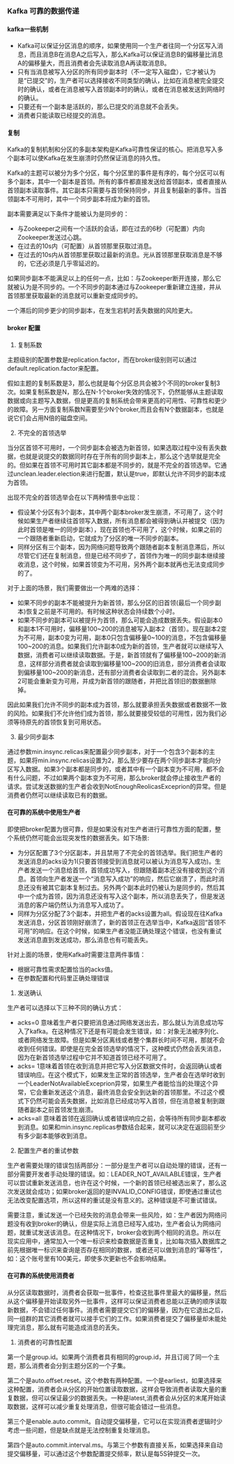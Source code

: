 ### Kafka 可靠的数据传递

#### kafka一些机制

* Kafka可以保证分区消息的顺序，如果使用同一个生产者往同一个分区写入消息，而且消息B在消息A之后写入，那么Kafka可以保证消息B的偏移量比消息A的偏移量大，而且消费者会先读取消息A再读取消息B。
* 只有当消息被写入分区的所有同步副本时（不一定写入磁盘），它才被认为是“已提交”的，生产者可以选择接收不同类型的确认，比如在消息被完全提交时的确认，或者在消息被写入首领副本时的确认，或者在消息被发送到网络时的确认。
* 只要还有一个副本是活跃的，那么已提交的消息就不会丢失。
* 消费者只能读取已经提交的消息。

#### 复制

Kafka的复制机制和分区的多副本架构是Kafka可靠性保证的核心。把消息写入多个副本可以使Kafka在发生崩溃时仍然保证消息的持久性。

Kafka的主题可以被分为多个分区，每个分区里的事件是有序的，每个分区可以有多个副本，其中一个副本是首领。所有的事件都直接发送给首领副本，或者直接从首领副本读取事件。其它副本只需要与首领保持同步，并且复制最新的事件。当首领副本不可用时，其中一个同步副本将成为新的首领。

副本需要满足以下条件才能被认为是同步的：

* 与Zookeeper之间有一个活跃的会话，即在过去的6秒（可配置）内向Zookeeper发送过心跳。
* 在过去的10s内（可配置）从首领那里获取过消息。
* 在过去的10s内从首领那里获取过最新的消息。光从首领那里获取消息是不够的，它还必须是几乎零延迟的。

如果同步副本不能满足以上的任何一点，比如：与Zookeeper断开连接，那么它就被认为是不同步的。一个不同步的副本通过与Zookeeper重新建立连接，并从首领那里获取最新的消息就可以重新变成同步的。

一个滞后的同步更少的同步副本，在发生宕机时丢失数据的风险更大。

#### broker 配置

1. 复制系数

主题级别的配置参数是replication.factor，而在broker级别则可以通过default.replication.factor来配置。

假如主题的复制系数是3，那么也就是每个分区总共会被3个不同的broker复制3次。如果复制系数是N，那么在N-1个broker失效的情况下，仍然能够从主题读取数据或向主题写入数据，但是更高的复制系统会带来更高的可用性、可靠性和更少的故障。另一方面复制系数N需要至少N个broker,而且会有N个数据副本，也就是说它们会占用N倍的磁盘空间。

2. 不完全的首领选举

当分区首领不可用时，一个同步副本会被选为新首领，如果选取过程中没有丢失数据，也就是说提交的数据同时存在于所有的同步副本上，那么这个选举就是完全的。但如果在首领不可用时其它副本都是不同步的，就是不完全的首领选举。它通过unclean.leader.election来进行配置，默认是true，即默认允许不同步的副本成为首领。

出现不完全的首领选举会在以下两种情景中出现：

* 假设某个分区有3个副本，其中两个副本broker发生崩溃，不可用了，这个时候如果生产者继续往首领写入数据，所有消息都会被得到确认并被提交（因为此时首领是唯一的同步副本），现在首领也不可用了，这个时候，如果之前的一个跟随者重新启动，它就成为了分区的唯一不同步的副本。
* 同样分区有三个副本，因为网络问题导致两个跟随者副本复制消息滞后，所以尽管它们还在复制消息，但是已经不同步了，首领作为唯一的同步副本继续接收消息，这个时候，如果首领变为不可用，另外两个副本就再也无法变成同步的了。

对于上面的场景，我们需要做出一个两难的选择：

* 如果不同步的副本不能被提升为新首领，那么分区的旧首领(最后一个同步副本)恢复之前是不可用的。有时候这种状态会持续数个小时。
* 如果不同步的副本可以被提升为首领，那么可能会造成数据丢失。假设副本0和副本1不可用时，偏移量100~200的消息被写入副本2（首领）。现在副本2变为不可用，副本0变为可用，副本0只包含偏移量0~100的消息，不包含偏移量100~200的消息。如果我们允许副本0成为新的首领，生产者就可以继续写入数据，消费者可以继续读取数据。于是，新首领就有了偏移量100~200的新消息，这样部分消费者就会读取到偏移量100~200的旧消息，部分消费者会读取到偏移量100~200的新消息，还有部分消费者会读取到二者的混合。另外副本2可能会重新变为可用，并成为新首领的跟随者，并把比首领旧的数据删除掉。

因此如果我们允许不同步的副本成为首领，那么就要承担丢失数据或者数据不一致的风险。如果我们不允许他们成为首领，那么就要接受较低的可用性，因为我们必须等待原先的首领恢复到可用状态。

3. 最少同步副本

通过参数min.insync.relicas来配置最少同步副本，对于一个包含3个副本的主题，如果将min.insync.relicas设置为2，那么至少要存在两个同步副本才能向分区写入数据。如果3个副本都是同步的，或者其中有一个副本变为不可用，都不会有什么问题，不过如果两个副本变为不可用，那么broker就会停止接收生产者的请求。尝试发送数据的生产者会收到NotEnoughReolicasExceprion的异常。但是消费者仍然可以继续读取已有的数据。

#### 在可靠的系统中使用生产者

即使把broker配置为很可靠，但是如果没有对生产者进行可靠性方面的配置，整个系统仍然可能会出现突发性的数据丢失。如下场景:

* 为分区配置了3个分区副本，并且禁用了不完全的首领选举。我们把生产者的发送消息的acks设为1(只要首领接受到消息就可以被认为消息写入成功)。生产者发送一个消息给首领，首领成功写入，但跟随着副本还没有接收到这个消息。首领向生产者发送一个“消息写入成功”的响应，然后它崩溃了，而此时消息还没有被其它副本复制过去。另外两个副本此时仍被认为是同步的，然后其中一个成为首领，因为消息还没有写入这个副本，所以消息丢失了，但是发送消息的客户端仍然认为消息写入成功了。
* 同样为分区分配了3个副本，并把生产者的acks设置为all。假设现在往Kafka发送消息，分区首领刚好崩溃了，新的首领正在选举当中，Kafka返回“首领不可用”的响应。在这个时候，如果生产者没能正确处理这个错误，也没有重试发送消息直到发送成功，那么消息也有可能丢失。

针对上面的场景，使用Kafka时需要注意两件事情：

* 根据可靠性需求配置恰当的acks值。
* 在参数配置和代码里正确处理错误

1. 发送确认

生产者可以选择以下三种不同的确认方式：

* acks=0 意味着生产者只要把消息通过网络发送出去，那么就认为消息成功写入了kafka。在这种情况下还是有可能会发生错误，如：对象无法被序列化、或者网络发生故障。但是如果分区离线或者整个集群长时间不可用，那就不会收到任何错误。即使是在完全首领选举的情况下，这种模式仍然会丢失消息，因为在新首领选举过程中它并不知道首领已经不可用了。
* acks= 1意味着首领在收到消息并把它写入分区数据文件时，会返回确认或者错误响应。在这个模式下，如果发生正常的首领选举，生产者会在选举时收到一个LeaderNotAvailableExceprion异常，如果生产者能恰当的处理这个异常，它会重新发送这个消息，最终消息会安全到达新的首领那里。不过这个模式下仍然可能会丢失数据，比如消息已经成功写入首领，但在消息被复制到跟随者副本之前首领发生崩溃。
* acks=all 意味着首领在返回确认或者错误响应之前，会等待所有同步副本都收到消息。如果和min.insync.replicas参数结合起来，就可以决定在返回前至少有多少副本能够收到消息。

2. 配置生产者的重试参数

生产者需要处理的错误包括两部分：一部分是生产者可以自动处理的错误，还有一部分需要开发者手动处理的错误。如：LEADER_NOT_AVAILABLE错误，生产者可以尝试重新发送消息，也许在这个时候，一个新的首领已经被选出来了，那么这次发送就会成功；如果broker返回的是INVALID_CONFIG错误，即使通过重试也无法改变配置选项，所以这样的重试是没有意义的。这种错误是不可重试错误。

需要注意，重试发送一个已经失败的消息会带来一些风险，如：生产者因为网络问题没有收到broker的确认，但是实际上消息已经写入成功，生产者会认为网络问题，就重试发送该消息。在这种情况下，broker会收到两个相同的消息。所以在现实应用中，通常加入一个唯一标识来检查数据是否重复，比如每次插入数据库之前先根据唯一标识来查询是否存在相同的数据，或者还可以做到消息的“幂等性”，如：这个账号里有100美元，即使多次更新也不会影响结果。

#### 在可靠的系统使用消费者

从分区读取数据时，消费者会获取一批事件，检查这批事件里最大的偏移量，然后从这个偏移量开始读取另外一批事件，这样可以保证消费者总能以正确的顺序读取新数据，不会错过任何事件。消费者需要提交它们的偏移量，因为在它退出之后，同一组群的其它消费者就可以接手它们的工作。如果消费者提交了偏移量却未能处理完消息，那么就有可能造成消息的丢失。

1. 消费者的可靠性配置

第一个是group.id。如果两个消费者具有相同的group.id，并且订阅了同一个主题，那么消费者会分到主题分区的一个子集。

第二个是auto.offset.reset。这个参数有两种配置。一个是earliest，如果选择来这种配置，消费者会从分区的开始位置读取数据，这样会导致消费者读取大量的重复数据，但可以保证最少的数据丢失。一种是latest,消费者会从分区的末尾开始读取数据，这样可以减少重复处理消息，但很可能会错过一些消息。

第三个是enable.auto.commit。自动提交偏移量，它可以在实现消费者逻辑时少考虑一些问题，但是缺点就是无法控制重复处理消息。

第四个是auto.commit.interval.ms。与第三个参数有直接关系，如果选择来自动提交偏移量，可以通过这个参数配置提交频率，默认是每5S钟提交一次。

